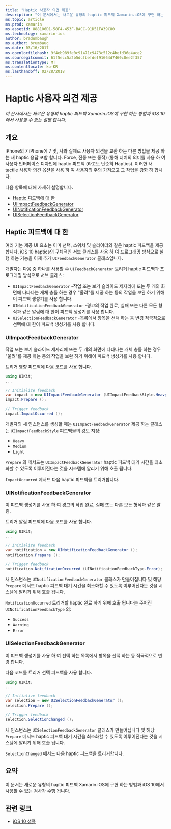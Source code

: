 ```yaml
---
title: "Haptic 사용자 의견 제공"
description: "이 문서에서는 새로운 유형의 haptic 피드백 Xamarin.iOS에 구현 하는 방법과 iOS 10에서 사용할 수 있는 설명 합니다."
ms.topic: article
ms.prod: xamarin
ms.assetid: 888106D1-58F4-453F-BACC-91D51FA39C80
ms.technology: xamarin-ios
author: bradumbaugh
ms.author: brumbaug
ms.date: 03/16/2017
ms.openlocfilehash: 9f4eb989fe0c91471c9473c512c4befd36e4ace2
ms.sourcegitcommit: 61f5ecc5a2b5dcfbefdef91664d7460c0ee2f357
ms.translationtype: MT
ms.contentlocale: ko-KR
ms.lasthandoff: 02/28/2018
---
```

# <a name="providing-haptic-feedback"></a>Haptic 사용자 의견 제공

_이 문서에서는 새로운 유형의 haptic 피드백 Xamarin.iOS에 구현 하는 방법과 iOS 10에서 사용할 수 있는 설명 합니다._

<a name="Overview" />

## <a name="overview"></a>개요

IPhone의 7 iPhone에 7 및, 사과 실제로 사용자 의견을 교환 하는 다른 방법을 제공 하는 새 haptic 응답 포함 합니다. Force, 진동 또는 동작) (통해 터치의 의미를 사용 하 여 사용자 인터페이스 디자인에 haptic 피드백 (라고도 단순히 Haptics). 이러한 새 tactile 사용자 의견 옵션을 사용 하 여 사용자의 주의 가져오고 그 작업을 강화 하 합니다.

다음 항목에 대해 자세히 설명합니다.

- [Haptic 피드백에 대 한](#About-Haptic-Feedback)
- [UIImpactFeedbackGenerator](#UIImpactFeedbackGenerator)
- [UINotificationFeedbackGenerator](#UINotificationFeedbackGenerator)
- [UISelectionFeedbackGenerator](#UISelectionFeedbackGenerator)

<a name="About-Haptic-Feedback" />

## <a name="about-haptic-feedback"></a>Haptic 피드백에 대 한

여러 기본 제공 UI 요소는 이미 선택, 스위치 및 슬라이더와 같은 haptic 피드백을 제공 합니다. iOS 10 haptics의 구체적인 서브 클래스를 사용 하 여 프로그래밍 방식으로 실행 하는 기능을 이제 추가 `UIFeedbackGenerator` 클래스입니다.

개발자는 다음 중 하나를 사용할 수 `UIFeedbackGenerator` 트리거 haptic 피드백과 프로그래밍 방식으로 서브 클래스:

- `UIImpactFeedbackGenerator` -작업 또는 보기 슬라이드 제자리에 또는 두 개의 화면에 나타나는 개체 충돌 하는 경우 "울려"를 제공 하는 등의 작업을 보완 하기 위해이 피드백 생성기를 사용 합니다.
- `UINotificationFeedbackGenerator` -경고의 작업 완료, 실패 또는 다른 모든 형식과 같은 알림에 대 한이 피드백 생성기를 사용 합니다.
- `UISelectionFeedbackGenerator` -목록에서 항목을 선택 하는 등 변경 적극적으로 선택에 대 한이 피드백 생성기를 사용 합니다.

<a name="UIImpactFeedbackGenerator" />

### <a name="uiimpactfeedbackgenerator"></a>UIImpactFeedbackGenerator

작업 또는 보기 슬라이드 제자리에 또는 두 개의 화면에 나타나는 개체 충돌 하는 경우 "울려"를 제공 하는 등의 작업을 보완 하기 위해이 피드백 생성기를 사용 합니다.

트리거 영향 피드백에 다음 코드를 사용 합니다.

```csharp
using UIKit;
...

// Initialize feedback
var impact = new UIImpactFeedbackGenerator (UIImpactFeedbackStyle.Heavy);
impact.Prepare ();

// Trigger feedback
impact.ImpactOccurred ();
```

개발자의 새 인스턴스를 생성할 때는 `UIImpactFeedbackGenerator` 제공 하는 클래스는 `UIImpactFeedbackStyle` 피드백을의 강도 지정:

- `Heavy`
- `Medium`
- `Light`

`Prepare` 의 메서드는 `UIImpactFeedbackGenerator` haptic 피드백 대기 시간을 최소화할 수 있도록 이루어진다는 것을 시스템에 알리기 위해 호출 됩니다.

`ImpactOccurred` 메서드 다음 haptic 피드백을 트리거합니다.

<a name="UINotificationFeedbackGenerator" />

### <a name="uinotificationfeedbackgenerator"></a>UINotificationFeedbackGenerator

이 피드백 생성기를 사용 하 여 경고의 작업 완료, 실패 또는 다른 모든 형식과 같은 알림.

트리거 알림 피드백에 다음 코드를 사용 합니다.

```csharp
using UIKit;
...

// Initialize feedback
var notification = new UINotificationFeedbackGenerator ();
notification.Prepare ();

// Trigger feedback
notification.NotificationOccurred (UINotificationFeedbackType.Error);
```

새 인스턴스는 `UINotificationFeedbackGenerator` 클래스가 만들어집니다 및 해당 `Prepare` 메서드 haptic 피드백 대기 시간을 최소화할 수 있도록 이루어진다는 것을 시스템에 알리기 위해 호출 됩니다.

`NotificationOccurred` 트리거할 haptic 완료 하기 위해 호출 됩니다는 주어진 `UINotificationFeedbackType` 의:

- `Success`
- `Warning`
- `Error`

<a name="UISelectionFeedbackGenerator" />

### <a name="uiselectionfeedbackgenerator"></a>UISelectionFeedbackGenerator

이 피드백 생성기를 사용 하 여 선택 하는 목록에서 항목을 선택 하는 등 적극적으로 변경 합니다.

다음 코드를 트리거 선택 피드백을 사용 합니다.

```csharp
using UIKit;
...

// Initialize feedback
var selection = new UISelectionFeedbackGenerator ();
selection.Prepare ();

// Trigger feedback
selection.SelectionChanged ();
```

새 인스턴스는 `UISelectionFeedbackGenerator` 클래스가 만들어집니다 및 해당 `Prepare` 메서드 haptic 피드백 대기 시간을 최소화할 수 있도록 이루어진다는 것을 시스템에 알리기 위해 호출 됩니다.

`SelectionChanged` 메서드 다음 haptic 피드백을 트리거합니다.

## <a name="summary"></a>요약

이 문서는 새로운 유형의 haptic 피드백 Xamarin.iOS에 구현 하는 방법과 iOS 10에서 사용할 수 있는 검사가 수행 됩니다.

## <a name="related-links"></a>관련 링크

- [iOS 10 샘플](https://developer.xamarin.com/samples/ios/iOS10/)
